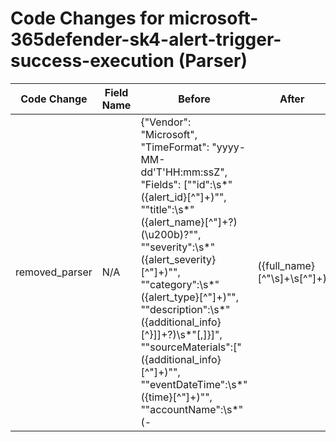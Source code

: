 # Code Changes for microsoft-365defender-sk4-alert-trigger-success-execution (Parser)

| Code Change | Field Name | Before | After |
|-------------|------------|--------|-------|
| removed_parser | N/A | {"Vendor": "Microsoft", "TimeFormat": "yyyy-MM-dd'T'HH:mm:ssZ", "Fields": ["\"id\":\s*\"({alert_id}[^\"]+)\"", "\"title\":\s*\"({alert_name}[^\"]+?)(\\u200b)?\"", "\"severity\":\s*\"({alert_severity}[^\"]+)\"", "\"category\":\s*\"({alert_type}[^\"]+)\"", "\"description\":\s*\"({additional_info}[^}\]]+?)\s*\"[,\]}]", "\"sourceMaterials\":\[\"({additional_info}[^\"]+)\"", "\"eventDateTime\":\s*\"({time}[^\"]+)\"", "\"accountName\":\s*\"(-|({full_name}[^\"\s]+\s[^\"]+)|({email_address}([A-Za-z0-9]+[!#$%&'+\/=?^_`~.\-])*[A-Za-z0-9]+@({email_domain}[^\]\s\"\\,;\|]+\.[^\]\s\"\\,;\|]+))|({user}[\w\.\-\!\#\^\~]{1,40}\$?))\"", "aadUserId[^}\]]+?\"accountName\":\s*\"(-|({full_name}[^\"\s]+\s[^\"]+)|({email_address}([A-Za-z0-9]+[!#$%&'+\/=?^_`~.\-])*[A-Za-z0-9]+@({email_domain}[^\]\s\"\\,;\|]+\.[^\]\s\"\\,;\|]+))|({user}[\w\.\-\!\#\^\~]{1,40}\$?))\"", "\"logonIp\":\s*\"({src_ip}((([0-9a-fA-F.]{0,4}):{1,2}){1,7}([0-9a-fA-F]){0,4})|(((25[0-5]|(2[0-4]|1\d|[0-9]|)\d)\.?\b){4}))(:({src_port}\d+))?\"", "\"userPrincipalName\":\s*\"(-|({email_address}[^@\"]+@[^\".]+\.[^\"]+)|(({user}[\w\.\-\!\#\^\~]{1,40}\$?)(@[^\"]+)?))\"", "\"userPrincipalName\":\s*\"({user_upn}[^\"]+?)\"", "\"domainName\"+:\s*\"+(-|({domain}[^\"]+))\"", "\"domainName\"+:\s*\"+(-|({domain}[^\"]+))[^}\]]+?userPrincipalName", "\"fqdn\"+:\s*\"+({src_host}[^\"]+)\"", "\"+hostStates\"+:[^}\]]+?privateIpAddress\"+:\s*\"+({src_ip}((([0-9a-fA-F.]{0,4}):{1,2}){1,7}([0-9a-fA-F]){0,4})|(((25[0-5]|(2[0-4]|1\d|[0-9]|)\d)\.?\b){4}))(:({src_port}\d+))?", "\"+hostStates\"+:[^}\]]+?publicIpAddress\"+:\s*\"+({dest_ip}((([0-9a-fA-F.]{0,4}):{1,2}){1,7}([0-9a-fA-F]){0,4})|(((25[0-5]|(2[0-4]|1\d|[0-9]|)\d)\.?\b){4}))(:({dest_port}\d+))?", "\"description\":\s*\"An actor on\s*({src_host}\S+)\s*performed suspicious", "\"fileStates\":[^]]+?\"name\":\s*\"({file_name}[^.\"]+([\.\w]+)?)\"", "\"destinationServiceName\":\"({app}[^\"]+)\""], "Name": "microsoft-365defender-sk4-alert-trigger-success-execution", "Product": "Microsoft Defender", "Conditions": ["\"category\":\"", "Execution", "\"title\":\"", "\"vendor\":\"", "Microsoft", "\"provider\":\"", "Microsoft 365 Defender"], "ParserVersion": "v1.0.0"} | N/A |